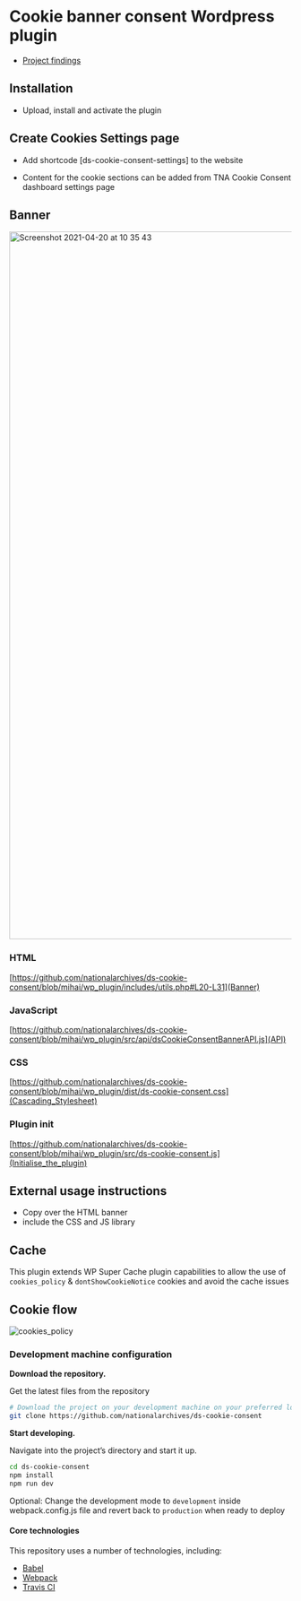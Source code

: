 # Cookie banner consent Wordpress plugin

- [Project findings](https://github.com/nationalarchives/ds-cookie-consent/blob/mihai/wp_plugin/docs/about-the-project.md)

## Installation

- Upload, install and activate the plugin

## Create Cookies Settings page

- Add shortcode [ds-cookie-consent-settings] to the website

- Content for the cookie sections can be added from TNA Cookie Consent dashboard settings page

## Banner

<img width="1263" alt="Screenshot 2021-04-20 at 10 35 43" src="https://user-images.githubusercontent.com/5245264/115373917-3b91b980-a1c4-11eb-82f7-96acab4a45cb.png">

### HTML

[https://github.com/nationalarchives/ds-cookie-consent/blob/mihai/wp_plugin/includes/utils.php#L20-L31](Banner)

### JavaScript

[https://github.com/nationalarchives/ds-cookie-consent/blob/mihai/wp_plugin/src/api/dsCookieConsentBannerAPI.js](API)

### CSS

[https://github.com/nationalarchives/ds-cookie-consent/blob/mihai/wp_plugin/dist/ds-cookie-consent.css](Cascading_Stylesheet)

### Plugin init

[https://github.com/nationalarchives/ds-cookie-consent/blob/mihai/wp_plugin/src/ds-cookie-consent.js](Initialise_the_plugin)

## External usage instructions

- Copy over the HTML banner
- include the CSS and JS library

## Cache

This plugin extends WP Super Cache plugin capabilities to allow the use of `cookies_policy` & `dontShowCookieNotice` cookies and avoid the cache issues

## Cookie flow

![cookies_policy](https://user-images.githubusercontent.com/5245264/115374112-70057580-a1c4-11eb-9188-cf497a3d84fa.png)

### Development machine configuration

**Download the repository.**

Get the latest files from the repository

```sh
# Download the project on your development machine on your preferred location
git clone https://github.com/nationalarchives/ds-cookie-consent
```

**Start developing.**

Navigate into the project’s directory and start it up.

```sh
cd ds-cookie-consent
npm install
npm run dev
```

Optional: Change the development mode to `development` inside webpack.config.js file and revert back to `production` when ready to deploy

#### Core technologies

This repository uses a number of technologies, including:

- [Babel](https://babeljs.io)
- [Webpack](https://webpack.js.org)
- [Travis CI](https://travis-ci.org/)
